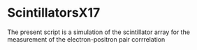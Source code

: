 # ScintillatorsX17
The present script is a simulation of the scintillator array for the measurement of the electron-positron pair corrrelation
